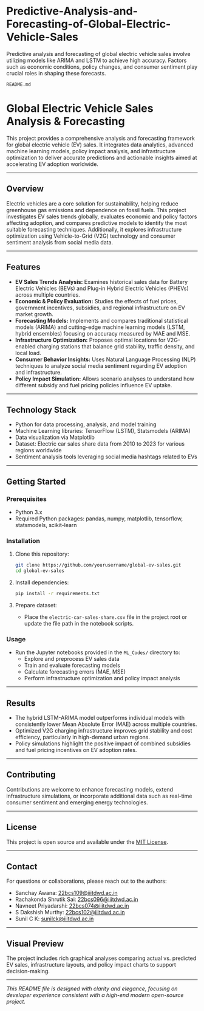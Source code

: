 # Predictive-Analysis-and-Forecasting-of-Global-Electric-Vehicle-Sales
Predictive analysis and forecasting of global electric vehicle sales involve utilizing models like ARIMA and LSTM to achieve high accuracy. Factors such as economic conditions, policy changes, and consumer sentiment play crucial roles in shaping these forecasts.


`README.md`

# Global Electric Vehicle Sales Analysis & Forecasting

This project provides a comprehensive analysis and forecasting framework for global electric vehicle (EV) sales. It integrates data analytics, advanced machine learning models, policy impact analysis, and infrastructure optimization to deliver accurate predictions and actionable insights aimed at accelerating EV adoption worldwide.

---

## Overview

Electric vehicles are a core solution for sustainability, helping reduce greenhouse gas emissions and dependence on fossil fuels. This project investigates EV sales trends globally, evaluates economic and policy factors affecting adoption, and compares predictive models to identify the most suitable forecasting techniques. Additionally, it explores infrastructure optimization using Vehicle-to-Grid (V2G) technology and consumer sentiment analysis from social media data.

---

## Features

- **EV Sales Trends Analysis:** Examines historical sales data for Battery Electric Vehicles (BEVs) and Plug-in Hybrid Electric Vehicles (PHEVs) across multiple countries.
- **Economic & Policy Evaluation:** Studies the effects of fuel prices, government incentives, subsidies, and regional infrastructure on EV market growth.
- **Forecasting Models:** Implements and compares traditional statistical models (ARIMA) and cutting-edge machine learning models (LSTM, hybrid ensembles) focusing on accuracy measured by MAE and MSE.
- **Infrastructure Optimization:** Proposes optimal locations for V2G-enabled charging stations that balance grid stability, traffic density, and local load.
- **Consumer Behavior Insights:** Uses Natural Language Processing (NLP) techniques to analyze social media sentiment regarding EV adoption and infrastructure.
- **Policy Impact Simulation:** Allows scenario analyses to understand how different subsidy and fuel pricing policies influence EV uptake.

---

## Technology Stack

- Python for data processing, analysis, and model training
- Machine Learning libraries: TensorFlow (LSTM), Statsmodels (ARIMA)
- Data visualization via Matplotlib
- Dataset: Electric car sales share data from 2010 to 2023 for various regions worldwide
- Sentiment analysis tools leveraging social media hashtags related to EVs

---

## Getting Started

### Prerequisites

- Python 3.x
- Required Python packages: pandas, numpy, matplotlib, tensorflow, statsmodels, scikit-learn

### Installation

1. Clone this repository:
   ```bash
   git clone https://github.com/yourusername/global-ev-sales.git
   cd global-ev-sales
   ```

2. Install dependencies:
   ```bash
   pip install -r requirements.txt
   ```

3. Prepare dataset:
   - Place the `electric-car-sales-share.csv` file in the project root or update the file path in the notebook scripts.

### Usage

- Run the Jupyter notebooks provided in the `ML_Codes/` directory to:
  - Explore and preprocess EV sales data
  - Train and evaluate forecasting models
  - Calculate forecasting errors (MAE, MSE)
  - Perform infrastructure optimization and policy impact analysis

---

## Results

- The hybrid LSTM-ARIMA model outperforms individual models with consistently lower Mean Absolute Error (MAE) across multiple countries.
- Optimized V2G charging infrastructure improves grid stability and cost efficiency, particularly in high-demand urban regions.
- Policy simulations highlight the positive impact of combined subsidies and fuel pricing incentives on EV adoption rates.

---

## Contributing

Contributions are welcome to enhance forecasting models, extend infrastructure simulations, or incorporate additional data such as real-time consumer sentiment and emerging energy technologies.

---

## License

This project is open source and available under the [MIT License](LICENSE).

---

## Contact

For questions or collaborations, please reach out to the authors:

- Sanchay Awana: 22bcs109@iiitdwd.ac.in  
- Rachakonda Shrutik Sai: 22bcs096@iiitdwd.ac.in  
- Navneet Priyadarshi: 22bcs074@iiitdwd.ac.in  
- S Dakshish Murthy: 22bcs102@iiitdwd.ac.in  
- Sunil C K: sunilck@iiitdwd.ac.in

---

## Visual Preview

The project includes rich graphical analyses comparing actual vs. predicted EV sales, infrastructure layouts, and policy impact charts to support decision-making.

---

*This README file is designed with clarity and elegance, focusing on developer experience consistent with a high-end modern open-source project.*
